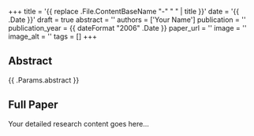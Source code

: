 +++
title = '{{ replace .File.ContentBaseName "-" " " | title }}'
date = '{{ .Date }}'
draft = true
abstract = ''
authors = ['Your Name']
publication = ''
publication_year = {{ dateFormat "2006" .Date }}
paper_url = ''
image = ''
image_alt = ''
tags = []
+++

## Abstract

{{ .Params.abstract }}

## Full Paper

Your detailed research content goes here...